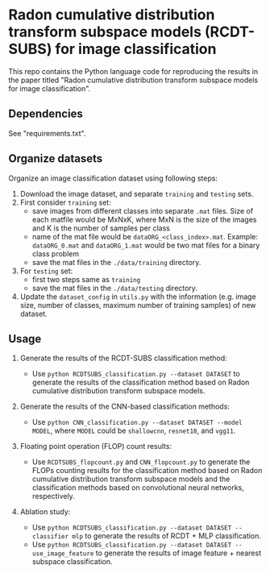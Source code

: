 # Radon cumulative distribution transform subspace models (RCDT-SUBS) for image classification

This repo contains the Python language code for reproducing the results in the paper titled "Radon cumulative distribution transform subspace models for image classification".

## Dependencies

See "requirements.txt".

## Organize datasets

Organize an image classification dataset using following steps:
1. Download the image dataset, and separate `training` and `testing` sets.
2. First consider `training` set: 
    - save images from different classes into separate `.mat` files. Size of each matfile would be MxNxK, where MxN is the size of the images and K is the number of samples per class
    - name of the mat file would be `dataORG_<class_index>.mat`. Example: `dataORG_0.mat` and `dataORG_1.mat` would be two mat files for a binary class problem
    - save the mat files in the `./data/training` directory.
3. For `testing` set:
    - first two steps same as `training`
    - save the mat files in the `./data/testing` directory.
4. Update the `dataset_config` in `utils.py` with the information (e.g. image size, number of classes, maximum number of training samples) of new dataset.   

## Usage     

1. Generate the results of the RCDT-SUBS classification method:
    - Use `python RCDTSUBS_classification.py --dataset DATASET` to generate the results of the classification method based on Radon cumulative distribution transform subspace models.

2. Generate the results of the CNN-based classification methods: 
    - Use `python CNN_classification.py --dataset DATASET --model MODEL`, where `MODEL` could be `shallowcnn`, `resnet18`, and `vgg11`.

3. Floating point operation (FLOP) count results: 
    - Use `RCDTSUBS_flopcount.py` and `CNN_flopcount.py` to generate the FLOPs counting results for the classification method based on Radon cumulative distribution transform subspace models and the classification methods based on convolutional neural networks, respectively.

4. Ablation study:
    - Use `python RCDTSUBS_classification.py --dataset DATASET --classifier mlp` to generate the results of RCDT + MLP classification.
    - Use `python RCDTSUBS_classification.py --dataset DATASET --use_image_feature` to generate the results of image feature + nearest subspace classification.
